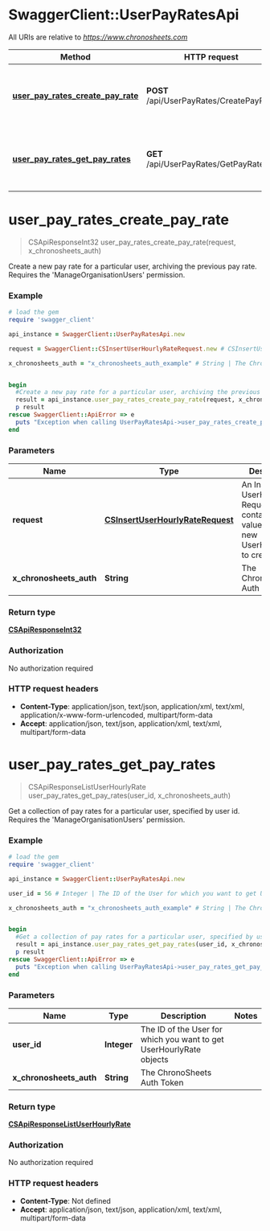 # SwaggerClient::UserPayRatesApi

All URIs are relative to *https://www.chronosheets.com*

Method | HTTP request | Description
------------- | ------------- | -------------
[**user_pay_rates_create_pay_rate**](UserPayRatesApi.md#user_pay_rates_create_pay_rate) | **POST** /api/UserPayRates/CreatePayRate | Create a new pay rate for a particular user, archiving the previous pay rate.    Requires the &#39;ManageOrganisationUsers&#39; permission.
[**user_pay_rates_get_pay_rates**](UserPayRatesApi.md#user_pay_rates_get_pay_rates) | **GET** /api/UserPayRates/GetPayRates | Get a collection of pay rates for a particular user, specified by user id.    Requires the &#39;ManageOrganisationUsers&#39; permission.


# **user_pay_rates_create_pay_rate**
> CSApiResponseInt32 user_pay_rates_create_pay_rate(request, x_chronosheets_auth)

Create a new pay rate for a particular user, archiving the previous pay rate.    Requires the 'ManageOrganisationUsers' permission.

### Example
```ruby
# load the gem
require 'swagger_client'

api_instance = SwaggerClient::UserPayRatesApi.new

request = SwaggerClient::CSInsertUserHourlyRateRequest.new # CSInsertUserHourlyRateRequest | An Insert UserHourlyRate Request object containing values for the new UserHourlyRate to create

x_chronosheets_auth = "x_chronosheets_auth_example" # String | The ChronoSheets Auth Token


begin
  #Create a new pay rate for a particular user, archiving the previous pay rate.    Requires the 'ManageOrganisationUsers' permission.
  result = api_instance.user_pay_rates_create_pay_rate(request, x_chronosheets_auth)
  p result
rescue SwaggerClient::ApiError => e
  puts "Exception when calling UserPayRatesApi->user_pay_rates_create_pay_rate: #{e}"
end
```

### Parameters

Name | Type | Description  | Notes
------------- | ------------- | ------------- | -------------
 **request** | [**CSInsertUserHourlyRateRequest**](CSInsertUserHourlyRateRequest.md)| An Insert UserHourlyRate Request object containing values for the new UserHourlyRate to create | 
 **x_chronosheets_auth** | **String**| The ChronoSheets Auth Token | 

### Return type

[**CSApiResponseInt32**](CSApiResponseInt32.md)

### Authorization

No authorization required

### HTTP request headers

 - **Content-Type**: application/json, text/json, application/xml, text/xml, application/x-www-form-urlencoded, multipart/form-data
 - **Accept**: application/json, text/json, application/xml, text/xml, multipart/form-data



# **user_pay_rates_get_pay_rates**
> CSApiResponseListUserHourlyRate user_pay_rates_get_pay_rates(user_id, x_chronosheets_auth)

Get a collection of pay rates for a particular user, specified by user id.    Requires the 'ManageOrganisationUsers' permission.

### Example
```ruby
# load the gem
require 'swagger_client'

api_instance = SwaggerClient::UserPayRatesApi.new

user_id = 56 # Integer | The ID of the User for which you want to get UserHourlyRate objects

x_chronosheets_auth = "x_chronosheets_auth_example" # String | The ChronoSheets Auth Token


begin
  #Get a collection of pay rates for a particular user, specified by user id.    Requires the 'ManageOrganisationUsers' permission.
  result = api_instance.user_pay_rates_get_pay_rates(user_id, x_chronosheets_auth)
  p result
rescue SwaggerClient::ApiError => e
  puts "Exception when calling UserPayRatesApi->user_pay_rates_get_pay_rates: #{e}"
end
```

### Parameters

Name | Type | Description  | Notes
------------- | ------------- | ------------- | -------------
 **user_id** | **Integer**| The ID of the User for which you want to get UserHourlyRate objects | 
 **x_chronosheets_auth** | **String**| The ChronoSheets Auth Token | 

### Return type

[**CSApiResponseListUserHourlyRate**](CSApiResponseListUserHourlyRate.md)

### Authorization

No authorization required

### HTTP request headers

 - **Content-Type**: Not defined
 - **Accept**: application/json, text/json, application/xml, text/xml, multipart/form-data



